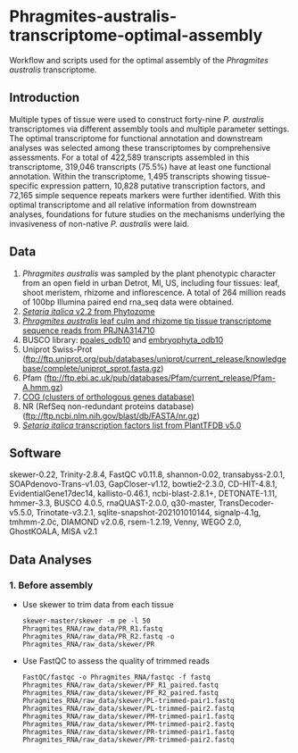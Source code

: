 # Phragmites-australis-transcriptome-optimal-assembly
Workflow and scripts used for the optimal assembly of the *Phragmites australis* transcriptome.

## Introduction
Multiple types of tissue were used to construct forty-nine *P. australis* transcriptomes via different assembly tools and multiple parameter settings. The optimal transcriptome for functional annotation and downstream analyses was selected among these transcriptomes by comprehensive assessments. For a total of 422,589 transcripts assembled in this transcriptome, 319,046 transcripts (75.5%) have at least one functional annotation. Within the transcriptome, 1,495 transcripts showing tissue-specific expression pattern, 10,828 putative transcription factors, and 72,165 simple sequence repeats markers were further identified. With this optimal transcriptome and all relative information from downstream analyses, foundations for future studies on the mechanisms underlying the invasiveness of non-native *P. australis* were laid.

## Data
1. *Phragmites australis* was sampled by the plant phenotypic character from an open field in urban Detrot, MI, US, including four tissues: leaf, shoot meristem, rhizome and inflorescence. A total of 264 million reads of 100bp Illumina paired end rna_seq data were obtained.  
2. [*Setaria italica* v2.2 from Phytozome](https://data.jgi.doe.gov/refine-download/phytozome/cladeId:416/All/proteomeId:312/list)
3. [*Phragmites australis* leaf culm and rhizome tip tissue transcriptome sequence reads from PRJNA314710](https://www.ncbi.nlm.nih.gov/bioproject/PRJNA314710)
4. BUSCO library: [poales_odb10](https://busco-data.ezlab.org/v4/data/lineages/poales_odb10.2019-11-20.tar.gz) and [embryophyta_odb10](https://busco-data.ezlab.org/v4/data/lineages/embryophyta_odb10.2019-11-20.tar.gz)
5. Uniprot Swiss-Prot (ftp://ftp.uniprot.org/pub/databases/uniprot/current_release/knowledgebase/complete/uniprot_sprot.fasta.gz)
6. Pfam (ftp://ftp.ebi.ac.uk/pub/databases/Pfam/current_release/Pfam-A.hmm.gz)
7. [COG (clusters of orthologous genes database)](https://ftp.ncbi.nih.gov/pub/COG/COG2020/data/)
8. NR (RefSeq non-redundant proteins database) (ftp://ftp.ncbi.nlm.nih.gov/blast/db/FASTA/nr.gz)
9. [*Setaria italica* transcription factors list from PlantTFDB v5.0](http://planttfdb.gao-lab.org/download/TF_list/Sit_TF_list.txt.gz)

## Software
skewer-0.22, Trinity-2.8.4, FastQC v0.11.8, shannon-0.02, transabyss-2.0.1, SOAPdenovo-Trans-v1.03, GapCloser-v1.12, bowtie2-2.3.0, CD-HIT-4.8.1, EvidentialGene17dec14, kallisto-0.46.1, ncbi-blast-2.8.1+, DETONATE-1.11, hmmer-3.3, BUSCO 4.0.5, rnaQUAST-2.0.0, q30-master, TransDecoder-v5.5.0, Trinotate-v3.2.1, sqlite-snapshot-202101010144, signalp-4.1g, tmhmm-2.0c, DIAMOND v2.0.6, rsem-1.2.19, Venny, WEGO 2.0, GhostKOALA, MISA v2.1

## Data Analyses
### 1. Before assembly
- Use skewer to trim data from each tissue
    
    `skewer-master/skewer -m pe -l 50 Phragmites_RNA/raw_data/PR_R1.fastq Phragmites_RNA/raw_data/PR_R2.fastq -o Phragmites_RNA/raw_data/skewer/PR`
- Use FastQC to assess the quality of trimmed reads
  
    ```FastQC/fastqc -o Phragmites_RNA/fastqc -f fastq Phragmites_RNA/raw_data/skewer/PF_R1_paired.fastq Phragmites_RNA/raw_data/skewer/PF_R2_paired.fastq Phragmites_RNA/raw_data/skewer/PL-trimmed-pair1.fastq Phragmites_RNA/raw_data/skewer/PL-trimmed-pair2.fastq Phragmites_RNA/raw_data/skewer/PM-trimmed-pair1.fastq Phragmites_RNA/raw_data/skewer/PM-trimmed-pair2.fastq Phragmites_RNA/raw_data/skewer/PR-trimmed-pair1.fastq Phragmites_RNA/raw_data/skewer/PR-trimmed-pair2.fastq ```





